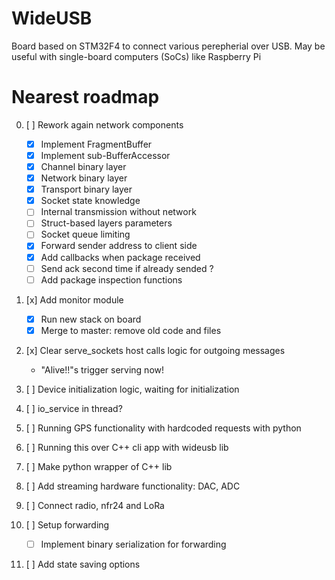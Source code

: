 # WideUSB

Board based on STM32F4 to connect various perepherial over USB. May be useful with single-board computers (SoCs) like Raspberry Pi

Nearest roadmap
=====
0. [ ] Rework again network components
    - [x] Implement FragmentBuffer
    - [x] Implement sub-BufferAccessor 
    - [x] Channel binary layer
    - [x] Network binary layer
    - [x] Transport binary layer
    - [x] Socket state knowledge
    - [ ] Internal transmission without network
    - [ ] Struct-based layers parameters
    - [ ] Socket queue limiting
    - [x] Forward sender address to client side
    - [x] Add callbacks when package received
    - [ ] Send ack second time if already sended ?
    - [ ] Add package inspection functions
    
1. [x] Add monitor module
    - [x] Run new stack on board
    - [x] Merge to master: remove old code and files
    
1. [x] Clear serve_sockets host calls logic for outgoing messages
    - "Alive!!"s trigger serving now!
    
1. [ ] Device initialization logic, waiting for initialization
1. [ ] io_service in thread?
    
1. [ ] Running GPS functionality with hardcoded requests with python
    
2. [ ] Running this over C++ cli app with wideusb lib
3. [ ] Make python wrapper of C++ lib
4. [ ] Add streaming hardware functionality: DAC, ADC
5. [ ] Connect radio, nfr24 and LoRa
6. [ ] Setup forwarding
    - [ ] Implement binary serialization for forwarding 
7. [ ] Add state saving options
